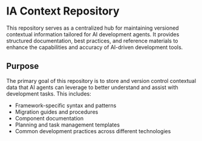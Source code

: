 # IA Context Repository

This repository serves as a centralized hub for maintaining versioned contextual information tailored for AI development agents. It provides structured documentation, best practices, and reference materials to enhance the capabilities and accuracy of AI-driven development tools.

## Purpose

The primary goal of this repository is to store and version control contextual data that AI agents can leverage to better understand and assist with development tasks. This includes:

- Framework-specific syntax and patterns
- Migration guides and procedures
- Component documentation
- Planning and task management templates
- Common development practices across different technologies
